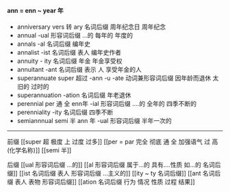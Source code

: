 #### ann = enn ~ year 年
- anniversary vers 转 ary 名词后缀  周年纪念日  周年纪念
- annual -ual 形容词后缀 ...的 每年的 年度的
- annals -al 名词后缀 编年史
- annalist -ist 名词后缀 表人 编年史作者
- annuity - ity 名词后缀 年金 年金享受权 
- annuitant -ant 名词后缀 表示 人 享受年金的人
- superannuate super 超过 -ann -u -ate 动词兼形容词后缀 因年龄而退休 太旧的 过时的 
- superannuation -ation  名词后缀 年老退休
- perennial  per 通 全 enn年 -ial 形容词后缀 ....的 全年的 四季不断的 
- perenniality -ity 名词后缀 四季不断
- semiannnual semi 半 ann 年 -ual 形容词后缀 半年一次的

---
前缀
[[super  超 极度  上  过度  过多]]
[[per = par 完全 彻底  通  全  加强语气  过 高(化学名称)]]
[[semi 半]]


后缀
[[ual 形容词后缀 ...的]]
[[al 形容词后缀   属于...的  具有....性质  如...的   名词后缀]]
[[ist  名词后缀 表人 形容词后缀 ...主义的]]
[[ity  ~ ty 名词后缀]]
[[ant 名词后缀 表人 表物 形容词后缀]]
[[ation 名词后缀  行为 情况 性质 过程 结果]]
